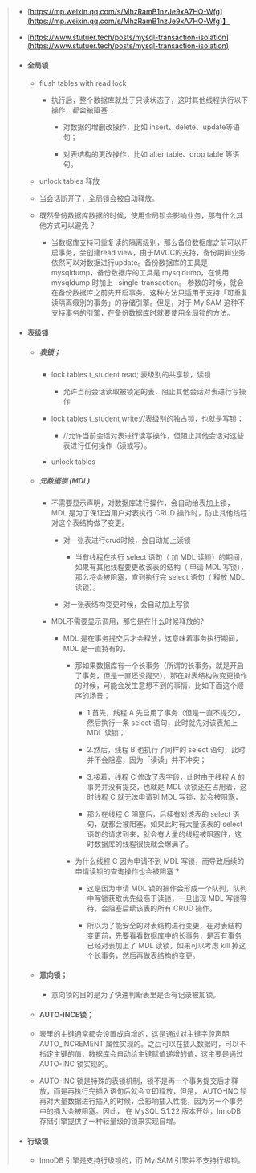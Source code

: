 > - [https://mp.weixin.qq.com/s/MhzRamB1nzJe9xA7HO-Wfg](https://mp.weixin.qq.com/s/MhzRamB1nzJe9xA7HO-Wfg)】
>
> - [https://www.stutuer.tech/posts/mysql-transaction-isolation](https://www.stutuer.tech/posts/mysql-transaction-isolation)
>
> - #### **全局锁**
>
>   - flush tables with read lock
>
>     - 执行后，整个数据库就处于只读状态了，这时其他线程执行以下操作，都会被阻塞：
>
>       - 对数据的增删改操作，比如 insert、delete、update等语句；
>
>       - 对表结构的更改操作，比如 alter table、drop table 等语句。
>
>   - unlock tables 释放
>
>   - 当会话断开了，全局锁会被自动释放。
>
>   - 既然备份数据库数据的时候，使用全局锁会影响业务，那有什么其他方式可以避免？
>     - 当数据库支持可重复读的隔离级别，那么备份数据库之前可以开启事务，会创建read view，由于MVCC的支持，备份期间业务依然可以对数据进行update。备份数据库的工具是 mysqldump，备份数据库的工具是 mysqldump，在使用 mysqldump 时加上 –single-transaction。 参数的时候，就会在备份数据库之前先开启事务。这种方法只适用于支持「可重复读隔离级别的事务」的存储引擎。但是，对于 MyISAM 这种不支持事务的引擎，在备份数据库时就要使用全局锁的方法。
>
> - #### **表级锁**
>
>   - ##### 表锁；
>
>     - lock tables t_student read; 表级别的共享锁，读锁
>       - 允许当前会话读取被锁定的表，阻止其他会话对表进行写操作
>
>     - lock tables  t_student  write;//表级别的独占锁，也就是写锁；
>       - //允许当前会话对表进行读写操作，但阻止其他会话对这些表进行任何操作（读或写）。
>
>     - unlock tables
>
>   - ##### 元数据锁 (MDL)
>
>     - 不需要显示声明，对数据库进行操作，会自动给表加上锁，MDL 是为了保证当用户对表执行 CRUD 操作时，防止其他线程对这个表结构做了变更。
>
>       - 对一张表进行crud时候，会自动加上读锁
>         - 当有线程在执行 select 语句（ 加 MDL 读锁）的期间，如果有其他线程要更改该表的结构（ 申请 MDL 写锁），那么将会被阻塞，直到执行完 select 语句（ 释放 MDL 读锁）。
>
>       - 对一张表结构变更时候，会自动加上写锁
>
>     - MDL不需要显示调用，那它是在什么时候释放的?
>
>       - MDL 是在事务提交后才会释放，这意味着事务执行期间，MDL 是一直持有的。
>
>         - 那如果数据库有一个长事务（所谓的长事务，就是开启了事务，但是一直还没提交），那在对表结构做变更操作的时候，可能会发生意想不到的事情，比如下面这个顺序的场景：
>
>           - 1.首先，线程 A 先启用了事务（但是一直不提交），然后执行一条 select 语句，此时就先对该表加上 MDL 读锁；
>
>           - 2.然后，线程 B 也执行了同样的 select  语句，此时并不会阻塞，因为「读读」并不冲突；
>
>           - 3.接着，线程 C 修改了表字段，此时由于线程 A 的事务并没有提交，也就是 MDL 读锁还在占用着，这时线程 C 就无法申请到 MDL 写锁，就会被阻塞，
>
>           - 那么在线程 C 阻塞后，后续有对该表的 select 语句，就都会被阻塞，如果此时有大量该表的 select 语句的请求到来，就会有大量的线程被阻塞住，这时数据库的线程很快就会爆满了。
>
>         - 为什么线程 C 因为申请不到 MDL 写锁，而导致后续的申请读锁的查询操作也会被阻塞？
>
>           - 这是因为申请 MDL 锁的操作会形成一个队列，队列中写锁获取优先级高于读锁，一旦出现 MDL 写锁等待，会阻塞后续该表的所有 CRUD 操作。
>
>           - 所以为了能安全的对表结构进行变更，在对表结构变更前，先要看看数据库中的长事务，是否有事务已经对表加上了 MDL 读锁，如果可以考虑 kill 掉这个长事务，然后再做表结构的变更。
>
>   - #### **意向锁**；
>
>     - 意向锁的目的是为了快速判断表里是否有记录被加锁。
>
>   -  #### **AUTO-INCE锁；**
>
>     - 表里的主键通常都会设置成自增的，这是通过对主键字段声明 AUTO_INCREMENT 属性实现的。之后可以在插入数据时，可以不指定主键的值，数据库会自动给主键赋值递增的值，这主要是通过 AUTO-INC 锁实现的。
>
>     - AUTO-INC 锁是特殊的表锁机制，锁不是再一个事务提交后才释放，而是再执行完插入语句后就会立即释放，但是， AUTO-INC 锁再对大量数据进行插入的时候，会影响插入性能，因为另一个事务中的插入会被阻塞。因此， 在 MySQL 5.1.22 版本开始，InnoDB 存储引擎提供了一种轻量级的锁来实现自增。
>
> - #### **行级锁**
>
>   - InnoDB 引擎是支持行级锁的，而 MyISAM 引擎并不支持行级锁。

